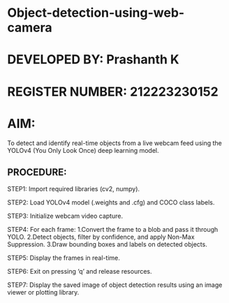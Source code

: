 # Object-detection-using-web-camera
# DEVELOPED BY: Prashanth K
# REGISTER NUMBER: 212223230152
# AIM:
To detect and identify real-time objects from a live webcam feed using the YOLOv4 (You Only Look Once) deep learning model.

## PROCEDURE:
STEP1:
Import required libraries (cv2, numpy).

STEP2:
Load YOLOv4 model (.weights and .cfg) and COCO class labels.

STEP3:
Initialize webcam video capture.

STEP4:
For each frame: 1.Convert the frame to a blob and pass it through YOLO. 2.Detect objects, filter by confidence, and apply Non-Max Suppression. 3.Draw bounding boxes and labels on detected objects.

STEP5:
Display the frames in real-time.

STEP6:
Exit on pressing ‘q’ and release resources.

STEP7:
Display the saved image of object detection results using an image viewer or plotting library.
